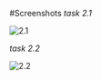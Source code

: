 #Screenshots
*task 2.1*


![2.1](https://imgur.com/a/BAx7HHH)


*task 2.2*

![2.2](https://imgur.com/a/PlKzbId)
